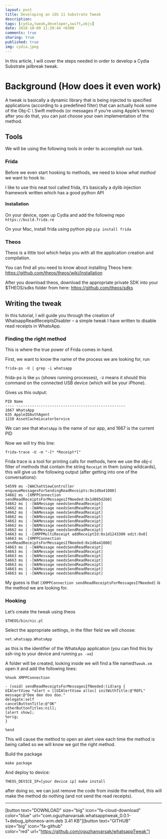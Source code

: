 ```yaml
---
layout: post
title: Developing an iOS 11 Substrate Tweak
description: 
tags: [cydia,tweak,developer,swift,objc]
date: 2018-10-09 11:29:44 +0300
comments: true
sharing: true
published: true
img: cydia.jpeg
---
```


In this article, I will cover the steps needed in order to develop a Cydia Substrate jailbreak tweak.

# Background (How does it even work)

A tweak is basically a dynamic library that is being injected to specified applications (according to a predefined filter) that can actually hook some of the Obj-C \ Swift methods (or messages if you’re using Apple’s terms) after you do that, you can just choose your own implementation of the method.

 

## Tools
We will be using the following tools in order to accomplish our task.

### Frida

Before we even start hooking to methods, we need to know *what method* we want to hook to.

I like to use this neat tool called frida, it’s basically a dylib injection framework written which has a good python API

#### Installation

On your device, open up Cydia and add the following repo `https://build.frida.re`

On your Mac, install frida using python pip `pip install frida`

### Theos

Theos is a little tool which helps you with all the application creation and compilation.

You can find all you need to know about installing Theos here: https://github.com/theos/theos/wiki/Installation

After you download theos, download the appropriate private SDK into your $THEOS/sdks folder from here: https://github.com/theos/sdks



## Writing the tweak

In this tutorial, I will guide you through the creation of WhatsappReadReceiptsDisabler – a simple tweak I have written to disable read receipts in WhatsApp.

### Finding the right method

This is where the true power of Frida comes in hand.

First, we want to know the name of the process we are looking for, run

```
frida-ps -U | grep -i whatsapp
```

frida-ps is like `ps` (shows running processes), `-U` means it should this command on the connected USB device (which will be your iPhone).

Gives us this output:
```
PID Name
---- -------------------------------------------------
1667 WhatsApp
635 AppleIDAuthAgent
1210 AssetCacheLocatorService
```

We can see that `WhatsApp` is the name of our app, and 1667 is the current PID

Now we will try this line:
```
frida-trace -U -m "-[* *Receipt*]"
```

Frida trace is a tool for printing calls for methods, here we use the obj-c filter of methods that contain the string `Receipt` in them (using wildcards), this will give us the following output (after getting into one of the conversations):
```
54599 ms -[WAChatViewController enqueueMessagesForSendingReadReceipts:0x1d0a41080]
54662 ms -[XMPPConnection sendReadReceiptsForMessagesIfNeeded:0x1d085d2b0]
54662 ms | -[WAMessage needsSendReadReceipt]
54662 ms | -[WAMessage needsSendReadReceipt]
54662 ms | -[WAMessage needsSendReadReceipt]
54662 ms | -[WAMessage needsSendReadReceipt]
54662 ms | -[WAMessage needsSendReadReceipt]
54662 ms | -[WAMessage needsSendReadReceipt]
54662 ms | -[WAMessage needsSendReadReceipt]
54663 ms | -[XMPPMultiReceipt addReceiptId:0x1d1243300 edit:0x0]
54663 ms -[XMPPConnection sendReadReceiptsForMessagesIfNeeded:0x1d0a41080]
54663 ms | -[WAMessage needsSendReadReceipt]
54663 ms | -[WAMessage needsSendReadReceipt]
54663 ms | -[WAMessage needsSendReadReceipt]
54663 ms | -[WAMessage needsSendReadReceipt]
54663 ms | -[WAMessage needsSendReadReceipt]
54663 ms | -[WAMessage needsSendReadReceipt]
54663 ms | -[WAMessage needsSendReadReceipt]
```

My guess is that `[XMPPConnection sendReadReceiptsForMessagesIfNeeded]` is the method we are looking for.


### Hooking

Let’s create the tweak using theos
```
$THEOS/bin/nic.pl
```

Select the appropriate settings, in the filter field we will choose:
```
net.whatsapp.WhatsApp
```

as this is the identifier of the WhatsApp application (you can find this by ssh-ing to your device and running `ps -xe`)

A folder will be created, looking inside we will find a file named​ `Tweak.xm` open it and add the following lines:
```
%hook XMPPConnection

- (void) sendReadReceiptsForMessagesIfNeeded:(id)arg {
UIAlertView *alert = [[UIAlertView alloc] initWithTitle:@"ROFL"
message:@"Dee dee doo doo."
delegate:self
cancelButtonTitle:@"OK"
otherButtonTitles:nil];
[alert show];
%orig;
}

%end
```

This will cause the method to open an alert view each time the method is being called so we will know we got the right method.

Build the package
```
make package
```

And deploy to device:
```
THEOS_DEVICE_IP=[your device ip] make install
```

after doing so, we can just remove the code from inside the method, this will make the method do nothing (and not send the read receipts).

___

[button text="DOWNLOAD" size="big" icon="fa-cloud-download" color="blue" url="com.oguzhanvarsak.whatsapptweak_0.0.1-1+debug_iphoneos-arm.deb
3.41 KB"][button text="GITHUB" size="big" icon="fa-github" color="red" url="https://github.com/oguzhanvarsak/whatsappTweak"]
